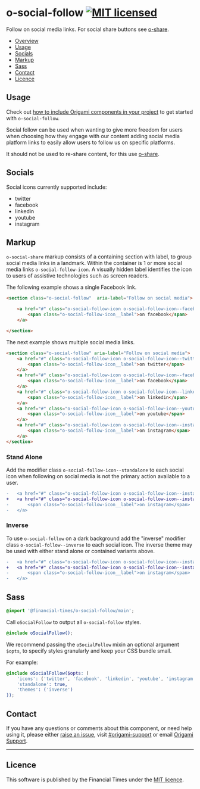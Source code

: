 # o-social-follow [![MIT licensed](https://img.shields.io/badge/license-MIT-blue.svg)](#licence)

Follow on social media links. For social share buttons see [o-share](https://registry.origami.ft.com/components/o-share).

- [Overview](#overview)
- [Usage](#usage)
- [Socials](#socials)
- [Markup](#markup)
- [Sass](#sass)
- [Contact](#contact)
- [Licence](#licence)

## Usage

Check out [how to include Origami components in your project](https://origami.ft.com/documentation/components/#including-origami-components-in-your-project) to get started with `o-social-follow`.

Social follow can be used when wanting to give more freedom for users when choosing how they engage with our content adding social media platform links to easily allow users to follow us on specific platforms.

It should not be used to re-share content, for this use [o-share](https://registry.origami.ft.com/components/o-share).

## Socials

Social icons currently supported include:
- twitter
- facebook
- linkedin
- youtube
- instagram

## Markup

`o-social-share` markup consists of a containing section with label, to group social media links in a landmark. Within the container is 1 or more social media links `o-social-follow-icon`. A visually hidden label identifies the icon to users of assistive technologies such as screen readers.


The following example shows a single Facebook link.
```html
<section class="o-social-follow"  aria-label="Follow on social media">

	<a href="#" class="o-social-follow-icon o-social-follow-icon--facebook">
		<span class="o-social-follow-icon__label">on facebook</span>
	</a>

</section>
```

The next example shows multiple social media links.
```html
<section class="o-social-follow" aria-label="Follow on social media">
	<a href="#" class="o-social-follow-icon o-social-follow-icon--twitter">
		<span class="o-social-follow-icon__label">on twitter</span>
	</a>
	<a href="#" class="o-social-follow-icon o-social-follow-icon--facebook">
		<span class="o-social-follow-icon__label">on facebook</span>
	</a>
	<a href="#" class="o-social-follow-icon o-social-follow-icon--linkedin">
		<span class="o-social-follow-icon__label">on linkedin</span>
	</a>
	<a href="#" class="o-social-follow-icon o-social-follow-icon--youtube">
		<span class="o-social-follow-icon__label">on youtube</span>
	</a>
	<a href="#" class="o-social-follow-icon o-social-follow-icon--instagram">
		<span class="o-social-follow-icon__label">on instagram</span>
	</a>
</section>
```

### Stand Alone

Add the modifier class `o-social-follow-icon--standalone` to each social icon when following on social media is not the primary action available to a user.

```diff
-	<a href="#" class="o-social-follow-icon o-social-follow-icon--instagram">
+	<a href="#" class="o-social-follow-icon o-social-follow-icon--instagram o-social-follow-icon--standalone">
-		<span class="o-social-follow-icon__label">on instagram</span>
-	</a>
```

### Inverse

To use `o-social-follow` on a dark background add the "inverse" modifier class `o-social-follow--inverse` to each social icon. The inverse theme may be used with either stand alone or contained variants above.

```diff
-	<a href="#" class="o-social-follow-icon o-social-follow-icon--instagram">
+	<a href="#" class="o-social-follow-icon o-social-follow-icon--instagram o-social-follow-icon--inverse">
-		<span class="o-social-follow-icon__label">on instagram</span>
-	</a>
```

## Sass

```scss
@import '@financial-times/o-social-follow/main';
```

Call `oSocialFollow` to output all `o-social-follow` styles.

```scss
@include oSocialFollow();
```

We recommend passing the `oSocialFollow` mixin an optional argument `$opts`, to specify styles granularly and keep your CSS bundle small.

For example:
```scss
@include oSocialFollow($opts: (
	'icons': ('twitter', 'facebook', 'linkedin', 'youtube', 'instagram'),
	'standalone': true,
	'themes': ('inverse')
));
```

## Contact

If you have any questions or comments about this component, or need help using it, please either [raise an issue](https://github.com/Financial-Times/o-social-follow/issues), visit [#origami-support](https://financialtimes.slack.com/messages/origami-support/) or email [Origami Support](mailto:origami-support@ft.com).

***

## Licence

This software is published by the Financial Times under the [MIT licence](http://opensource.org/licenses/MIT).
